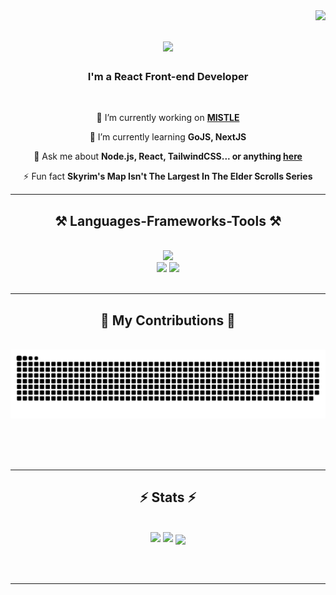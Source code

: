 <img align="right" src="https://visitor-badge.laobi.icu/badge?page_id=aibiansari.aibiansari" />

<h1 align="center">
    <img src="https://readme-typing-svg.herokuapp.com/?font=Righteous&size=36&center=true&vCenter=true&width=500&height=60&duration=4000&lines=Hello+There!+👋;+I'm+Abdullah+Ansari!;" />
</h1>

<h3 align="center">I'm a React Front-end Developer</h3>

<br/>

<div align="center">
 
 🔭 I’m currently working on <a href="https://github.com/Mistle-Diagrams/Mistle" target="_blank" >**MISTLE**</a>
 
 🌱 I’m currently learning **GoJS, NextJS**

💬 Ask me about **Node.js, React, TailwindCSS... or anything [here](https://github.com/aibiansari/aibiansari/issues)**

⚡ Fun fact **Skyrim's Map Isn't The Largest In The Elder Scrolls Series**

 </div>

 <hr/>
 
<h2 align="center">⚒️ Languages-Frameworks-Tools ⚒️</h2>
<br/>
<div align="center">
    <img src="https://skillicons.dev/icons?i=react,html,css,vscode,figma,mongodb,tailwind,git,javascript,typescript,github" /><br>
    <img src="https://skillicons.dev/icons?i=nodejs,python,nextjs" />
     <img src="https://skillicons.dev/icons?i=atom,bash,ae,ai,ps,git,vim" /><br>
</div>

<br/>
<hr/>

<div align="center">
  <h2>🐍 My Contributions 🐍</h2>
  <br>
  <img alt="snake eating my contributions" src="https://raw.githubusercontent.com/aibiansari/aibiansari/output/github-contribution-grid-snake.svg" />
  
  <br/><br/><br/>
</div>

<hr/>

<h2 align="center">⚡ Stats ⚡</h2>
<br>
<div align=center>
    <img width=390 src="https://github-readme-stats.vercel.app/api?username=aibiansari&show_icons=true&theme=tokyonight&hide_border=false&include_all_commits=false&border_radius=12&count_private=true"/>
     <img width=390 src="https://github-readme-streak-stats.herokuapp.com/?user=aibiansari&theme=tokyonight&border_radius=12&hide_border=false" />
    <img width=325 align="center" src="https://github-readme-stats.vercel.app/api/top-langs/?username=aibiansari&theme=tokyonight&hide_border=false&border_radius=12&count_private=true&layout=donut-vertical" />

</div>

<br/><br/>

<hr/>

<br/>

<br/>
